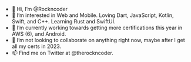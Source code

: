 - 👋 Hi, I’m @Rockncoder
- 👀 I’m interested in Web and Mobile. Loving Dart, JavaScript, Kotlin, Swift, and C++. Learning Rust and SwiftUI.
- 🌱 I’m currently working towards getting more certifications this year in AWS (6), and Android.
- 💞️ I’m not looking to collaborate on anything right now, maybe after I get all my certs in 2023.
- 📫 Find me on Twitter at @therockncoder.

<!---
Rockncoder/Rockncoder is a ✨ special ✨ repository because its `README.md` (this file) appears on your GitHub profile.
You can click the Preview link to take a look at your changes.
--->
